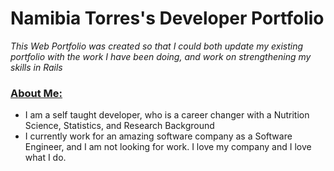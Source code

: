 # Namibia Torres's Developer Portfolio

_This Web Portfolio was created so that I could both update my existing portfolio with the work I have been doing, and work on strengthening my skills in Rails_

### <u>About Me:</u>

* I am a self taught developer, who is a career changer with a Nutrition Science, Statistics, and Research Background
* I currently work for an amazing software company as a Software Engineer, and I am not looking for work. I love my company and I love what I do.
